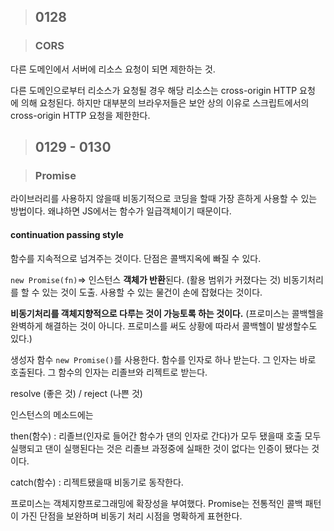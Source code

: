 > ## 0128

> ### CORS

다른 도메인에서 서버에 리소스 요청이 되면 제한하는 것.

다른 도메인으로부터 리소스가 요청될 경우 해당 리소스는 cross-origin HTTP 요청 에 의해 요청된다. 하지만 대부분의 브라우저들은 보안 상의 이유로 스크립트에서의 cross-origin HTTP 요청을 제한한다.

> ## 0129 - 0130

> ### Promise

라이브러리를 사용하지 않을때 비동기적으로 코딩을 할때 가장 흔하게 사용할 수 있는 방법이다. 왜냐하면 JS에서는 함수가 일급객체이기 때문이다.

#### continuation passing style

함수를 지속적으로 넘겨주는 것이다.
단점은 콜백지옥에 빠질 수 있다.

`new Promise(fn)`=> 인스턴스 **객체가 반환**된다. (활용 범위가 커졌다는 것)
비동기처리를 할 수 있는 것이 도출.
사용할 수 있는 물건이 손에 잡혔다는 것이다.

**비동기처리를 객체지향적으로 다루는 것이 가능토록 하는 것이다.**
(프로미스는 콜백헬을 완벽하게 해결하는 것이 아니다. 프로미스를 써도 상황에 따라서 콜백헬이 발생할수도 있다.)

생성자 함수 `new Promise()`를 사용한다. 함수를 인자로 하나 받는다. 그 인자는 바로 호출된다. 그 함수의 인자는 리졸브와 리젝트로 받는다.

resolve (좋은 것) / reject (나쁜 것)

인스턴스의 메소드에는

then(함수) : 리졸브(인자로 들어간 함수가 댄의 인자로 간다)가 모두 됐을때 호출
모두 실행되고 댄이 실행된다는 것은 리졸브 과정중에 실패한 것이 없다는 인증이 됐다는 것이다.

catch(함수) : 리젝트됐을때 비동기로 동작한다.

프로미스는 객체지향프로그래밍에 확장성을 부여했다.
Promise는 전통적인 콜백 패턴이 가진 단점을 보완하며 비동기 처리 시점을 명확하게 표현한다.
